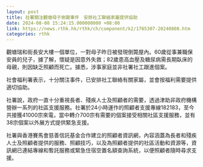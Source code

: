 ```yaml
---
layout: post
title: 社署關注觀塘母子倒斃事件　安排社工聯絡家屬提供協助
date: 2024-08-08 15:24:15.000000000 +08:00
link: https://news.rthk.hk/rthk/ch/component/k2/1765307-20240808.htm
categories: rthk
---
```


觀塘瑞和街長安大樓一個單位，一對母子昨日被發現倒斃屋內。60歲從事兼職保安員的兒子，據了解，懷疑是因意外失救；82歲患高血壓及糖尿病需長期臥床的母親，則因缺乏照顧而死亡。據悉，涉事家庭並非社署社工跟進個案。

社會福利署表示，十分關注事件，已安排社工聯絡有關家屬，並會按福利需要提供適切協助。

社署說，政府一直十分重視長者、殘疾人士及照顧者的需要，透過津助非政府機構營辦一系列的社區支援服務。社署於24小時運作的照顧者支援專線182183，至今共接獲41000宗來電，當中轉介700宗有需要的個案接受相關社區支援服務，並有38宗個案以外展方式提供緊急支援。

社署與香港賽馬會慈善信託基金合作建立的照顧者資訊網，內容涵蓋為長者和殘疾人士及照顧者提供的服務、照顧技巧，以及為照顧者提供的社區活動和資源等，資訊網已連結專線和暫託服務或緊急住宿空置名額查詢系統，以便照顧者隨時尋求支援。
